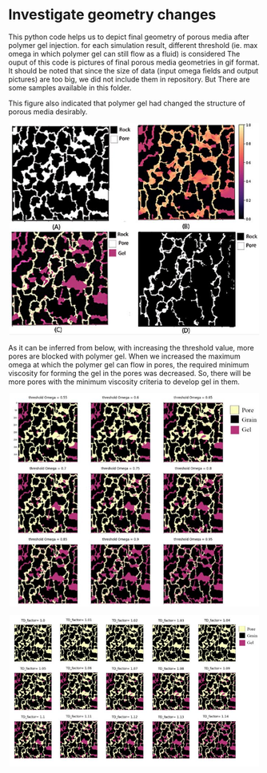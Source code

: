 <h1> Investigate geometry changes </h1>
This python code helps us to depict final geometry of porous media after polymer gel injection.
for each simulation result, different threshold (ie. max omega in which polymer gel can still flow as a fluid) is considered 
The ouput of this code is pictures of final porous media geometries in gif format.
It should be noted that since the size of data (input omega fields and output pictures) are too big, we did not include them in repository. But There are some samples available in this folder.
<p>This figure also indicated that polymer gel had changed the structure of porous media desirably.</p>
<p align="center">
 <img src="https://github.com/kamelelahe/ML-NN-LBM/blob/main/figs/changesGeom.JPG" style="width:500px;"">
</p>
As it can be inferred from below, with increasing the threshold value, more pores are blocked with polymer gel. When we increased the maximum omega at which the polymer gel can flow in pores, the required minimum viscosity for forming the gel in the pores was decreased. So, there will be more pores with the minimum viscosity criteria to develop gel in them.                                                                                                         
<p align="center">
 <img src="https://github.com/kamelelahe/ML-NN-LBM/blob/main/figs/variousThresh.JPG" style="width:500px;"">
</p>

<p align="center">
 <img src="https://github.com/kamelelahe/ML-NN-LBM/blob/main/figs/gelsTD.JPG" style="width:500px;"">
</p>
